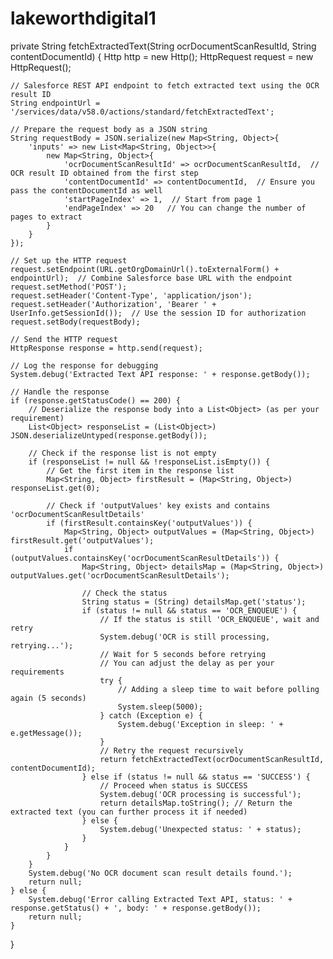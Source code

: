 # lakeworthdigital1


private String fetchExtractedText(String ocrDocumentScanResultId, String contentDocumentId) {
    Http http = new Http();
    HttpRequest request = new HttpRequest();

    // Salesforce REST API endpoint to fetch extracted text using the OCR result ID
    String endpointUrl = '/services/data/v58.0/actions/standard/fetchExtractedText';

    // Prepare the request body as a JSON string
    String requestBody = JSON.serialize(new Map<String, Object>{
        'inputs' => new List<Map<String, Object>>{
            new Map<String, Object>{
                'ocrDocumentScanResultId' => ocrDocumentScanResultId,  // OCR result ID obtained from the first step
                'contentDocumentId' => contentDocumentId,  // Ensure you pass the contentDocumentId as well
                'startPageIndex' => 1,  // Start from page 1
                'endPageIndex' => 20   // You can change the number of pages to extract
            }
        }
    });

    // Set up the HTTP request
    request.setEndpoint(URL.getOrgDomainUrl().toExternalForm() + endpointUrl);  // Combine Salesforce base URL with the endpoint
    request.setMethod('POST');
    request.setHeader('Content-Type', 'application/json');
    request.setHeader('Authorization', 'Bearer ' + UserInfo.getSessionId());  // Use the session ID for authorization
    request.setBody(requestBody);

    // Send the HTTP request
    HttpResponse response = http.send(request);

    // Log the response for debugging
    System.debug('Extracted Text API response: ' + response.getBody());

    // Handle the response
    if (response.getStatusCode() == 200) {
        // Deserialize the response body into a List<Object> (as per your requirement)
        List<Object> responseList = (List<Object>) JSON.deserializeUntyped(response.getBody());

        // Check if the response list is not empty
        if (responseList != null && !responseList.isEmpty()) {
            // Get the first item in the response list
            Map<String, Object> firstResult = (Map<String, Object>) responseList.get(0);

            // Check if 'outputValues' key exists and contains 'ocrDocumentScanResultDetails'
            if (firstResult.containsKey('outputValues')) {
                Map<String, Object> outputValues = (Map<String, Object>) firstResult.get('outputValues');
                if (outputValues.containsKey('ocrDocumentScanResultDetails')) {
                    Map<String, Object> detailsMap = (Map<String, Object>) outputValues.get('ocrDocumentScanResultDetails');

                    // Check the status
                    String status = (String) detailsMap.get('status');
                    if (status != null && status == 'OCR_ENQUEUE') {
                        // If the status is still 'OCR_ENQUEUE', wait and retry
                        System.debug('OCR is still processing, retrying...');
                        // Wait for 5 seconds before retrying
                        // You can adjust the delay as per your requirements
                        try {
                            // Adding a sleep time to wait before polling again (5 seconds)
                            System.sleep(5000);
                        } catch (Exception e) {
                            System.debug('Exception in sleep: ' + e.getMessage());
                        }
                        // Retry the request recursively
                        return fetchExtractedText(ocrDocumentScanResultId, contentDocumentId);
                    } else if (status != null && status == 'SUCCESS') {
                        // Proceed when status is SUCCESS
                        System.debug('OCR processing is successful');
                        return detailsMap.toString(); // Return the extracted text (you can further process it if needed)
                    } else {
                        System.debug('Unexpected status: ' + status);
                    }
                }
            }
        }
        System.debug('No OCR document scan result details found.');
        return null;
    } else {
        System.debug('Error calling Extracted Text API, status: ' + response.getStatus() + ', body: ' + response.getBody());
        return null;
    }
}

